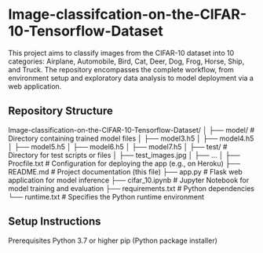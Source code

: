 # Image-classifcation-on-the-CIFAR-10-Tensorflow-Dataset
This project aims to classify images from the CIFAR-10 dataset into 10 categories: Airplane, Automobile, Bird, Cat, Deer, Dog, Frog, Horse, Ship, and Truck. The repository encompasses the complete workflow, from environment setup and exploratory data analysis to model deployment via a web application.

## Repository Structure
Image-classification-on-the-CIFAR-10-Tensorflow-Dataset/
│
├── model/                 # Directory containing trained model files
│   ├── model3.h5
│   ├── model4.h5
│   ├── model5.h5
│   ├── model6.h5
│   ├── model7.h5
│
├── test/                  # Directory for test scripts or files
│   ├── test_images.jpg
│   ├── ...
│
├── Procfile.txt           # Configuration for deploying the app (e.g., on Heroku)
├── README.md              # Project documentation (this file)
├── app.py                 # Flask web application for model inference
├── cifar_10.ipynb         # Jupyter Notebook for model training and evaluation
├── requirements.txt       # Python dependencies
└── runtime.txt            # Specifies the Python runtime environment

## Setup Instructions
Prerequisites
Python 3.7 or higher
pip (Python package installer)
